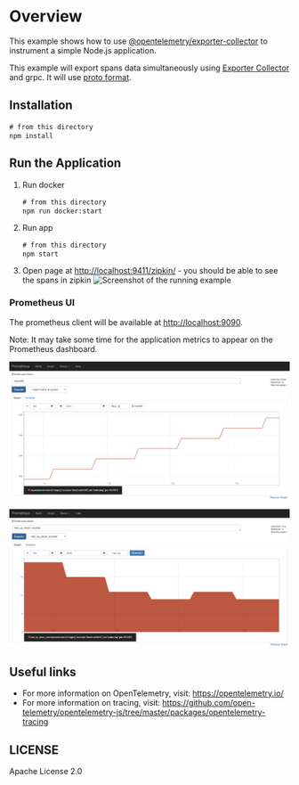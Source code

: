 # Overview

This example shows how to use [@opentelemetry/exporter-collector](https://github.com/open-telemetry/opentelemetry-js/tree/master/packages/opentelemetry-exporter-collector) to instrument a simple Node.js application.

This example will export spans data simultaneously using [Exporter Collector](https://github.com/open-telemetry/opentelemetry-js/tree/master/packages/opentelemetry-exporter-collector) and grpc. It will use [proto format](https://github.com/open-telemetry/opentelemetry-proto).

## Installation

```shell script
# from this directory
npm install
```

## Run the Application

1. Run docker

    ```shell script
    # from this directory
    npm run docker:start
    ```

2. Run app

    ```shell script
    # from this directory
    npm start
    ```

3. Open page at <http://localhost:9411/zipkin/> -  you should be able to see the spans in zipkin
![Screenshot of the running example](images/spans.png)

### Prometheus UI

The prometheus client will be available at <http://localhost:9090>.

Note: It may take some time for the application metrics to appear on the Prometheus dashboard.

<p align="center"><img src="../prometheus/images/prom-counter.png?raw=true"/></p>
<p align="center"><img src="../prometheus/images/prom-updowncounter.png?raw=true"/></p>

## Useful links

- For more information on OpenTelemetry, visit: <https://opentelemetry.io/>
- For more information on tracing, visit: <https://github.com/open-telemetry/opentelemetry-js/tree/master/packages/opentelemetry-tracing>

## LICENSE

Apache License 2.0
